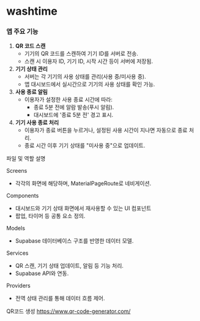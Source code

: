 # washtime

### **앱 주요 기능**

1. **QR 코드 스캔**
   - 기기의 QR 코드를 스캔하여 기기 ID를 서버로 전송.
   - 스캔 시 이용자 ID, 기기 ID, 시작 시간 등이 서버에 저장됨.
2. **기기 상태 관리**
   - 서버는 각 기기의 사용 상태를 관리(사용 중/미사용 중).
   - 앱 대시보드에서 실시간으로 기기의 사용 상태를 확인 가능.
3. **사용 종료 알림**
   - 이용자가 설정한 사용 종료 시간에 따라:
     - 종료 5분 전에 알람 발송(푸시 알림).
     - 대시보드에 '종료 5분 전' 경고 표시.
4. **기기 사용 종료 처리**
   - 이용자가 종료 버튼을 누르거나, 설정된 사용 시간이 지나면 자동으로 종료 처리.
   - 종료 시간 이후 기기 상태를 "미사용 중"으로 업데이트.

파일 및 역할 설명

Screens

- 각각의 화면에 해당하며, MaterialPageRoute로 네비게이션.

Components

- 대시보드와 기기 상태 화면에서 재사용할 수 있는 UI 컴포넌트
- 팝업, 타이머 등 공통 요소 정의.

Models

- Supabase 데이터베이스 구조를 반영한 데이터 모델.

Services

- QR 스캔, 기기 상태 업데이트, 알림 등 기능 처리.
- Supabase API와 연동.

Providers

- 전역 상태 관리를 통해 데이터 흐름 제어.

QR코드 생성
https://www.qr-code-generator.com/

